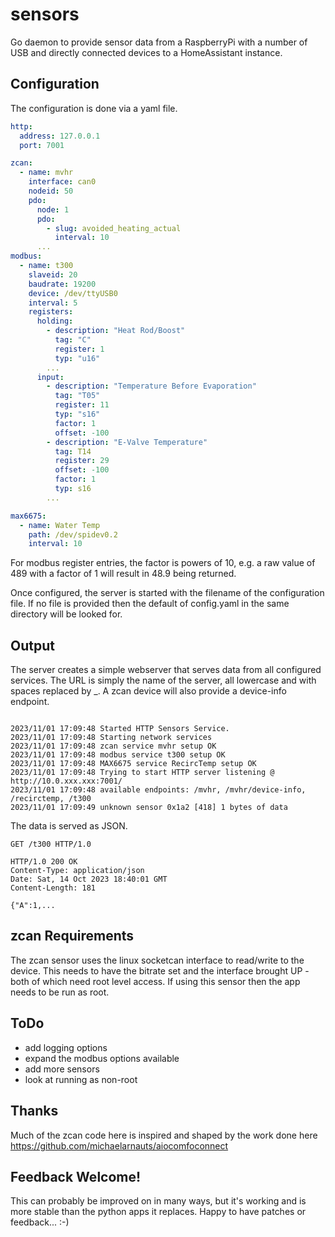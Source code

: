 # sensors
Go daemon to provide sensor data from a RaspberryPi with a number of USB and directly connected devices to a HomeAssistant instance.

## Configuration
The configuration is done via a yaml file.

```yaml
http:
  address: 127.0.0.1
  port: 7001

zcan:
  - name: mvhr
    interface: can0
    nodeid: 50
    pdo:
      node: 1
      pdo:
        - slug: avoided_heating_actual
          interval: 10
      ...
modbus:
  - name: t300
    slaveid: 20
    baudrate: 19200
    device: /dev/ttyUSB0
    interval: 5
    registers:
      holding:
        - description: "Heat Rod/Boost"
          tag: "C"
          register: 1
          typ: "u16"
        ...
      input:
        - description: "Temperature Before Evaporation"
          tag: "T05"
          register: 11
          typ: "s16"
          factor: 1
          offset: -100
        - description: "E-Valve Temperature"
          tag: T14
          register: 29
          offset: -100
          factor: 1
          typ: s16
        ...

max6675:
  - name: Water Temp
    path: /dev/spidev0.2
    interval: 10

```

For modbus register entries, the factor is powers of 10, e.g. a raw value of 489 with a factor of 1 will result in 48.9 being returned.

Once configured, the server is started with the filename of the configuration file. If no file is provided then the default of config.yaml in the same directory will be looked for.

## Output

The server creates a simple webserver that serves data from all configured services. The URL is simply the name of the server, all lowercase and with spaces replaced by _. A zcan device will also provide a device-info endpoint.


```logfile

2023/11/01 17:09:48 Started HTTP Sensors Service.
2023/11/01 17:09:48 Starting network services
2023/11/01 17:09:48 zcan service mvhr setup OK
2023/11/01 17:09:48 modbus service t300 setup OK
2023/11/01 17:09:48 MAX6675 service RecircTemp setup OK
2023/11/01 17:09:48 Trying to start HTTP server listening @ http://10.0.xxx.xxx:7001/
2023/11/01 17:09:48 available endpoints: /mvhr, /mvhr/device-info, /recirctemp, /t300
2023/11/01 17:09:49 unknown sensor 0x1a2 [418] 1 bytes of data
```

The data is served as JSON.

```shell
GET /t300 HTTP/1.0

HTTP/1.0 200 OK
Content-Type: application/json
Date: Sat, 14 Oct 2023 18:40:01 GMT
Content-Length: 181

{"A":1,...
```

## zcan Requirements
The zcan sensor uses the linux socketcan interface to read/write to the device. This needs to have the bitrate set and the interface brought UP - both of which need root level access. If using this sensor then the app needs to be run as root.

## ToDo
- add logging options
- expand the modbus options available
- add more sensors
- look at running as non-root

## Thanks
Much of the zcan code here is inspired and shaped by the work done here https://github.com/michaelarnauts/aiocomfoconnect

## Feedback Welcome!
This can probably be improved on in many ways, but it's working and is more stable than the python apps it replaces. Happy to have patches or feedback... :-)
